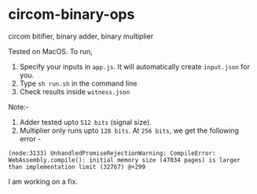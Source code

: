 # circom-binary-ops
circom bitifier, binary adder, binary multiplier

Tested on MacOS. To run,
1. Specify your inputs in `app.js`. It will automatically create `input.json` for you.
2. Type `sh run.sh` in the command line
3. Check results inside `witness.json`

Note:-
1. Adder tested upto `512 bits` (signal size).
2. Multiplier only runs upto `128 bits`. At `256 bits`, we get the following error -
```
(node:3133) UnhandledPromiseRejectionWarning: CompileError: WebAssembly.compile(): initial memory size (47034 pages) is larger than implementation limit (32767) @+299
```
I am working on a fix.
